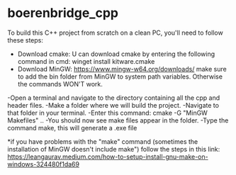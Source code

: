 # boerenbridge_cpp

To build this C++ project from scratch on a clean PC, you'll need to follow these steps:

- Download cmake:
U can download cmake by entering the following command in cmd: winget install kitware.cmake
- Download MinGW:
https://www.mingw-w64.org/downloads/
make sure to add the bin folder from MinGW to system path variables. Otherwise the commands WON'T work.

-Open a terminal and navigate to the directory containing all the cpp and header files.
-Make a folder where we will build the project.
-Navigate to that folder in your terminal.
-Enter this command: cmake -G "MinGW Makefiles" ..
-You should now see make files appear in the folder.
-Type the command make, this will generate a .exe file

*if you have problems with the "make" command (sometimes the installation of MinGW doesn't include make") follow the steps in this link: https://leangaurav.medium.com/how-to-setup-install-gnu-make-on-windows-324480f1da69
